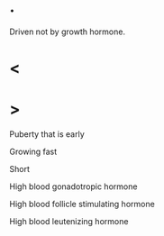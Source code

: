 # .

Driven not by growth hormone.

# <

# >

Puberty that is early

Growing fast

Short

High blood gonadotropic hormone

High blood follicle stimulating hormone

High blood leutenizing hormone

